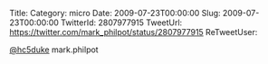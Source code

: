 Title: 
Category: micro
Date: 2009-07-23T00:00:00
Slug: 2009-07-23T00:00:00
TwitterId: 2807977915
TweetUrl: https://twitter.com/mark_philpot/status/2807977915
ReTweetUser: 

[@hc5duke](https://twitter.com/hc5duke) mark.philpot
